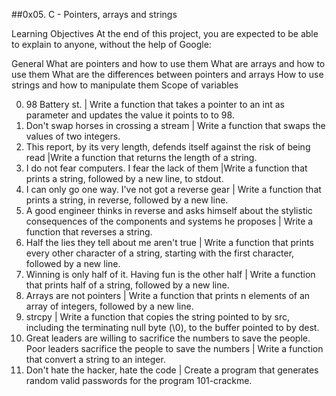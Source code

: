 ##0x05. C - Pointers, arrays and strings

Learning Objectives
At the end of this project, you are expected to be able to explain to anyone, without the help of Google:

General
What are pointers and how to use them
What are arrays and how to use them
What are the differences between pointers and arrays
How to use strings and how to manipulate them
Scope of variables

0. 98 Battery st. | Write a function that takes a pointer to an int as parameter and updates the value it points to to 98.
1. Don't swap horses in crossing a stream | Write a function that swaps the values of two integers.
2. This report, by its very length, defends itself against the risk of being read |Write a function that returns the length of a string.
3. I do not fear computers. I fear the lack of them |Write a function that prints a string, followed by a new line, to stdout.
4. I can only go one way. I've not got a reverse gear | Write a function that prints a string, in reverse, followed by a new line.
5. A good engineer thinks in reverse and asks himself about the stylistic consequences of the components and systems he proposes | Write a function that reverses a string.
6. Half the lies they tell about me aren't true | Write a function that prints every other character of a string, starting with the first character, followed by a new line.
7. Winning is only half of it. Having fun is the other half | Write a function that prints half of a string, followed by a new line.
8. Arrays are not pointers | Write a function that prints n elements of an array of integers, followed by a new line.
9. strcpy | Write a function that copies the string pointed to by src, including the terminating null byte (\0), to the buffer pointed to by dest.
10. Great leaders are willing to sacrifice the numbers to save the people. Poor leaders sacrifice the people to save the numbers | Write a function that convert a string to an integer.
11. Don't hate the hacker, hate the code | Create a program that generates random valid passwords for the program 101-crackme.
